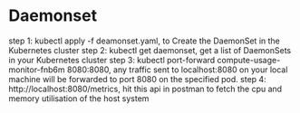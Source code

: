 # Daemonset
step 1:
kubectl apply -f deamonset.yaml,   to Create the DaemonSet in the Kubernetes cluster
step 2:
kubectl get daemonset, get a list of DaemonSets in your Kubernetes cluster 
step 3:
kubectl port-forward compute-usage-monitor-fnb6m 8080:8080, any traffic sent to localhost:8080 on your local machine will be forwarded to port 8080 on the specified pod.
step 4:
http://localhost:8080/metrics, hit this api in postman to fetch the cpu and memory utilisation of the host system
